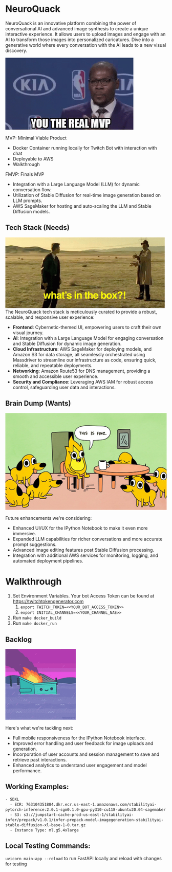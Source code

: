 # NeuroQuack

NeuroQuack is an innovative platform combining the power of conversational AI and advanced image synthesis to create a unique interactive experience. It allows users to upload images and engage with an AI to transform those images into personalized caricatures. Dive into a generative world where every conversation with the AI leads to a new visual discovery.

![Alt Text](./media/images/real-mvp.gif)

MVP: Minimal Viable Product
- Docker Container running locally for Twitch Bot with interaction with chat
- Deployable to AWS
- Walkthrough

FMVP: Finals MVP
- Integration with a Large Language Model (LLM) for dynamic conversation flow.
- Utilization of Stable Diffusion for real-time image generation based on LLM prompts.
- AWS SageMaker for hosting and auto-scaling the LLM and Stable Diffusion models.

## Tech Stack (Needs)

![Alt Text](./media/images/surprise-whats-in-the-box.gif)
The NeuroQuack tech stack is meticulously curated to provide a robust, scalable, and responsive user experience:
- **Frontend**: Cybernetic-themed UI, empowering users to craft their own visual journey.
- **AI**: Integration with a Large Language Model for engaging conversation and Stable Diffusion for dynamic image generation.
- **Cloud Infrastructure**: AWS SageMaker for deploying models, and Amazon S3 for data storage, all seamlessly orchestrated using Massdriver to streamline our infrastructure as code, ensuring quick, reliable, and repeatable deployments.
- **Networking**: Amazon Route53 for DNS management, providing a smooth and accessible user experience.
- **Security and Compliance**: Leveraging AWS IAM for robust access control, safeguarding user data and interactions.

## Brain Dump (Wants)

![Alt Text](./media/images/ThisIsFine.jpeg)

Future enhancements we're considering:
- Enhanced UI/UX for the IPython Notebook to make it even more immersive.
- Expanded LLM capabilities for richer conversations and more accurate prompt suggestions.
- Advanced image editing features post Stable Diffusion processing.
- Integration with additional AWS services for monitoring, logging, and automated deployment pipelines.

# Walkthrough
1) Set Environment Variables. Your bot Access Token can be found at https://twitchtokengenerator.com
   1) `export TWITCH_TOKEN=<<YOUR_BOT_ACCESS_TOKEN>>`
   2) `export INITIAL_CHANNELS=<<YOUR_CHANNEL_NAE>>`
2) Run `make docker_build`
3) Run `make docker_run`





## Backlog

![Alt Text](./media/images/dumpsterfire-dumpster.gif)

Here's what we're tackling next:
- Full mobile responsiveness for the IPython Notebook interface.
- Improved error handling and user feedback for image uploads and generation.
- Incorporation of user accounts and session management to save and retrieve past interactions.
- Enhanced analytics to understand user engagement and model performance.


## Working Examples:
    - SDXL
      - ECR: 763104351884.dkr.ecr.us-east-1.amazonaws.com/stabilityai-pytorch-inference:2.0.1-sgm0.1.0-gpu-py310-cu118-ubuntu20.04-sagemaker
      - S3: s3://jumpstart-cache-prod-us-east-1/stabilityai-infer/prepack/v1.0.1/infer-prepack-model-imagegeneration-stabilityai-stable-diffusion-xl-base-1-0.tar.gz
      - Instance Type: ml.g5.4xlarge

## Local Testing Commands:
  `uvicorn main:app --reload` to run FastAPI locally and reload with changes for testing
